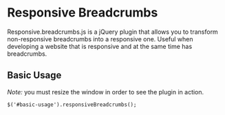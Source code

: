 Responsive Breadcrumbs
======================

Responsive.breadcrumbs.js is a jQuery plugin that allows you to transform non-responsive breadcrumbs into a responsive 
one. Useful when developing a website that is responsive and at the same time has breadcrumbs.

Basic Usage
-----------

*Note:* you must resize the window in order to see the plugin in action.

`$('#basic-usage').responsiveBreadcrumbs();`